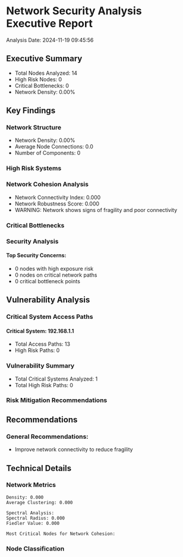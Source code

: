 # Network Security Analysis Executive Report

Analysis Date: 2024-11-19 09:45:56

## Executive Summary
- Total Nodes Analyzed: 14
- High Risk Nodes: 0
- Critical Bottlenecks: 0
- Network Density: 0.00%

## Key Findings

### Network Structure
- Network Density: 0.00%
- Average Node Connections: 0.0
- Number of Components: 0

### High Risk Systems

### Network Cohesion Analysis
- Network Connectivity Index: 0.000
- Network Robustness Score: 0.000
- WARNING: Network shows signs of fragility and poor connectivity

### Critical Bottlenecks

### Security Analysis

#### Top Security Concerns:
- 0 nodes with high exposure risk
- 0 nodes on critical network paths
- 0 critical bottleneck points

## Vulnerability Analysis

### Critical System Access Paths

#### Critical System: 192.168.1.1
- Total Access Paths: 13
- High Risk Paths: 0

### Vulnerability Summary
- Total Critical Systems Analyzed: 1
- Total High Risk Paths: 0

### Risk Mitigation Recommendations

## Recommendations

### General Recommendations:
- Improve network connectivity to reduce fragility

## Technical Details

### Network Metrics
```
Density: 0.000
Average Clustering: 0.000

Spectral Analysis:
Spectral Radius: 0.000
Fiedler Value: 0.000

Most Critical Nodes for Network Cohesion:
```

### Node Classification
```
```